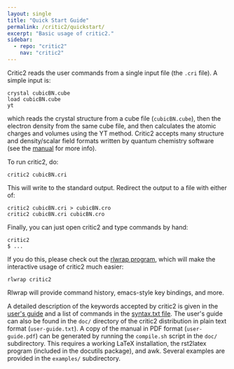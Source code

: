 ```yaml
---
layout: single
title: "Quick Start Guide"
permalink: /critic2/quickstart/
excerpt: "Basic usage of critic2."
sidebar:
  - repo: "critic2"
    nav: "critic2" 
---
```


Critic2 reads the user commands from a single input file (the `.cri`
file). A simple input is:
~~~
crystal cubicBN.cube
load cubicBN.cube
yt
~~~
which reads the crystal structure from a cube file (`cubicBN.cube`),
then the electron density from the same cube file, and then calculates
the atomic charges and volumes using the YT method. Critic2 accepts
many structure and density/scalar field formats written by quantum
chemistry software (see the [manual](/critic2/manual/) for more
info). 

To run critic2, do:
~~~
critic2 cubicBN.cri
~~~
This will write to the standard output. Redirect the output to a file
with either of:
~~~
critic2 cubicBN.cri > cubicBN.cro
critic2 cubicBN.cri cubicBN.cro
~~~
Finally, you can just open critic2 and type commands by hand:
~~~
critic2
$ ...
~~~
If you do this, please check out the 
[rlwrap program](https://github.com/hanslub42/rlwrap), which 
will make the interactive usage of critic2 much easier:
~~~
rlwrap critic2
~~~
Rlwrap will provide command history, emacs-style key bindings, and
more.

A detailed description of the keywords accepted by critic2 is given in
the [user's guide](/critic2/manual/) and a list of commands in the
[syntax.txt file](/critic2/syntax/).  The user's guide can also be
found in the `doc/` directory of the critic2 distribution in plain
text format (`user-guide.txt`). A copy of the manual in PDF format
(`user-guide.pdf`) can be generated by running the `compile.sh` script
in the `doc/` subdirectory. This requires a working LaTeX
installation, the rst2latex program (included in the docutils
package), and awk. Several examples are provided in the `examples/`
subdirectory.

